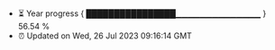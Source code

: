 - ⏳ Year progress { ████████████████▁▁▁▁▁▁▁▁▁▁▁▁▁▁ } 56.54 %
- ⏰ Updated on Wed, 26 Jul 2023 09:16:14 GMT

